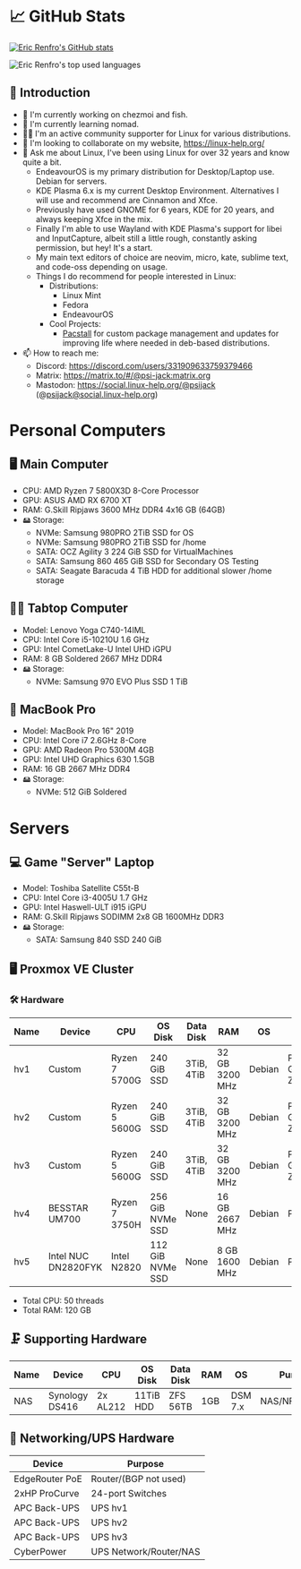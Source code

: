 # 📈 GitHub Stats

[![Eric Renfro's GitHub stats](https://github-readme-stats.vercel.app/api?username=erenfro&show_icons=true&theme=tokyonight&hide_border=true&disable_animations=true)](https://github.com/anuraghazra/github-readme-stats)
<p><img align="center" src="https://github-readme-stats.vercel.app/api/top-langs/?username=erenfro&layout=compact&hide=html&hide_border=true&theme=tokyonight" alt="Eric Renfro's top used languages" /></p>

## 👋 Introduction
- 🔭 I'm currently working on chezmoi and fish.
- 🌱 I'm currently learning nomad.
- 🤝🏻 I'm an active community supporter for Linux for various distributions.
- 👯 I'm looking to collaborate on my website, https://linux-help.org/
- 💬 Ask me about Linux, I've been using Linux for over 32 years and know quite a bit.
  - EndeavourOS is my primary distribution for Desktop/Laptop use. Debian for servers.
  - KDE Plasma 6.x is my current Desktop Environment. Alternatives I will use and recommend are Cinnamon and Xfce.
  - Previously have used GNOME for 6 years, KDE for 20 years, and always keeping Xfce in the mix.
  - Finally I'm able to use Wayland with KDE Plasma's support for libei and InputCapture, albeit still a little rough, constantly asking permission, but hey! It's a start.
  - My main text editors of choice are neovim, micro, kate, sublime text, and code-oss depending on usage.
  - Things I do recommend for people interested in Linux:
    - Distributions:
      - Linux Mint
      - Fedora
      - EndeavourOS
    - Cool Projects:
      - [Pacstall](https://pacstall.dev/) for custom package management and updates for improving life where needed in deb-based distributions.
- 📫 How to reach me:
  - Discord: https://discord.com/users/331909633759379466
  - Matrix: https://matrix.to/#/@psi-jack:matrix.org
  - Mastodon: https://social.linux-help.org/@psijack (@psijack@social.linux-help.org)

# Personal Computers

## 🖥️ Main Computer
- CPU: AMD Ryzen 7 5800X3D 8-Core Processor
- GPU: ASUS AMD RX 6700 XT
- RAM: G.Skill Ripjaws 3600 MHz DDR4 4x16 GB (64GB)
- 🖴 Storage:
  - NVMe: Samsung 980PRO 2TiB SSD for OS
  - NVMe: Samsung 980PRO 2TiB SSD for /home
  - SATA: OCZ Agility 3 224 GiB SSD for VirtualMachines
  - SATA: Samsung 860 465 GiB SSD for Secondary OS Testing
  - SATA: Seagate Baracuda 4 TiB HDD for additional slower /home storage

## 🧑‍💻️ Tabtop Computer
- Model: Lenovo Yoga C740-14IML
- CPU: Intel Core i5-10210U 1.6 GHz
- GPU: Intel CometLake-U Intel UHD iGPU
- RAM: 8 GB Soldered 2667 MHz DDR4
- 🖴 Storage:
  - NVMe: Samsung 970 EVO Plus SSD 1 TiB

## 🍎 MacBook Pro
- Model: MacBook Pro 16" 2019
- CPU: Intel Core i7 2.6GHz 8-Core
- GPU: AMD Radeon Pro 5300M 4GB
- GPU: Intel UHD Graphics 630 1.5GB
- RAM: 16 GB 2667 MHz DDR4
- 🖴 Storage:
  - NVMe: 512 GiB Soldered

# Servers

## 💻 Game "Server" Laptop
- Model: Toshiba Satellite C55t-B
- CPU: Intel Core i3-4005U 1.7 GHz
- GPU: Intel Haswell-ULT i915 iGPU
- RAM: G.Skill Ripjaws SODIMM 2x8 GB 1600MHz DDR3
- 🖴 Storage:
  - SATA: Samsung 840 SSD 240 GiB

## 🖥 Proxmox VE Cluster

### 🛠️ Hardware

| Name   | Device              | CPU            | OS Disk          | Data Disk   | RAM            | OS     | Purpose             |
|--------|---------------------|----------------|------------------|-------------|----------------|--------|---------------------|
| hv1    | Custom              | Ryzen 7 5700G  | 240 GiB SSD      | 3TiB, 4TiB  | 32 GB 3200 MHz | Debian | PVE, GlusterFS, ZFS |
| hv2    | Custom              | Ryzen 5 5600G  | 240 GiB SSD      | 3TiB, 4TiB  | 32 GB 3200 MHz | Debian | PVE, GlusterFS, ZFS |
| hv3    | Custom              | Ryzen 5 5600G  | 240 GiB SSD      | 3TiB, 4TiB  | 32 GB 3200 MHz | Debian | PVE, GlusterFS, ZFS |
| hv4    | BESSTAR UM700       | Ryzen 7 3750H  | 256 GiB NVMe SSD | None        | 16 GB 2667 MHz | Debian | PVE, ZFS            |
| hv5    | Intel NUC DN2820FYK | Intel N2820    | 112 GiB NVMe SSD | None        | 8 GB 1600 MHz  | Debian | PVE, ZFS            |

  - Total CPU: 50 threads
  - Total RAM: 120 GB

## 🗜️ Supporting Hardware

| Name   | Device         | CPU        | OS Disk   | Data Disk | RAM   | OS       | Purpose               |
|--------|----------------|------------|-----------|-----------|-------|----------|-----------------------|
| NAS    | Synology DS416 | 2x AL212   | 11TiB HDD | ZFS 56TB  | 1GB   | DSM 7.x  | NAS/NFS/Backup        |

## 📶 Networking/UPS Hardware

| Device         | Purpose                |
|----------------|------------------------|
| EdgeRouter PoE | Router/(BGP not used)  |
| 2xHP ProCurve  | 24-port Switches       |
| APC Back-UPS   | UPS hv1                |
| APC Back-UPS   | UPS hv2                |
| APC Back-UPS   | UPS hv3                |
| CyberPower     | UPS Network/Router/NAS |
